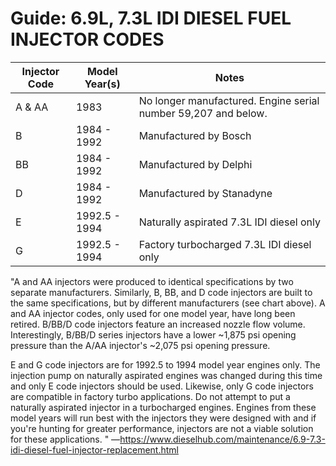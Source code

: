 # Guide: 6.9L, 7.3L IDI DIESEL FUEL INJECTOR CODES
|Injector Code|Model Year(s)|Notes|
|-------------|-------------|-----|
|A & AA|1983|No longer manufactured. Engine serial number 59,207 and below.|
|B|1984 - 1992|Manufactured by Bosch|
|BB|1984 - 1992|Manufactured by Delphi|
|D|1984 - 1992|Manufactured by Stanadyne|
|E|1992.5 - 1994|Naturally aspirated 7.3L IDI diesel only|
|G|1992.5 - 1994|Factory turbocharged 7.3L IDI diesel only|

"A and AA injectors were produced to identical specifications by two separate manufacturers. Similarly, B, BB, and D code injectors are built to the same specifications, but by different manufacturers (see chart above). A and AA injector codes, only used for one model year, have long been retired. B/BB/D code injectors feature an increased nozzle flow volume. Interestingly, B/BB/D series injectors have a lower ~1,875 psi opening pressure than the A/AA injector's ~2,075 psi opening pressure.

E and G code injectors are for 1992.5 to 1994 model year engines only. The injection pump on naturally aspirated engines was changed during this time and only E code injectors should be used. Likewise, only G code injectors are compatible in factory turbo applications. Do not attempt to put a naturally aspirated injector in a turbocharged engines. Engines from these model years will run best with the injectors they were designed with and if you're hunting for greater performance, injectors are not a viable solution for these applications.
"
—https://www.dieselhub.com/maintenance/6.9-7.3-idi-diesel-fuel-injector-replacement.html
